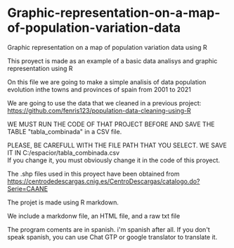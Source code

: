 # Graphic-representation-on-a-map-of-population-variation-data
Graphic representation on a map of population variation data using R


This proyect is made as an example of a basic data analisys and graphic representation using R

On this file we are going to make a simple analisis of data population evolution inthe towns and provinces of spain from 2001 to 2021

We are going to use the data that we cleaned in a previous project: https://github.com/fenris123/population-data-cleaning-using-R


WE MUST RUN THE CODE OF THAT PROJECT BEFORE AND SAVE THE TABLE "tabla_combinada" in a CSV file.

PLEASE, BE CAREFULL WITH THE FILE PATH THAT YOU SELECT.  WE SAVE IT IN C:/espacior/tabla_combinada.csv  
If you change it, you must obviously change it in the code of  this proyect.


The .shp files used in this proyect have been obtained from https://centrodedescargas.cnig.es/CentroDescargas/catalogo.do?Serie=CAANE

The projet is made using R markdown.

We include a markdonw file, an HTML file, and a raw txt file 


The program coments are in spanish.  i'm spanish after all.  If you don't speak spanish, you can use Chat GTP or google translator to translate it.  


